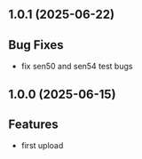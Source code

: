 ## 1.0.1 (2025-06-22)

## Bug Fixes

- fix sen50 and sen54 test bugs

## 1.0.0 (2025-06-15)

## Features

- first upload

